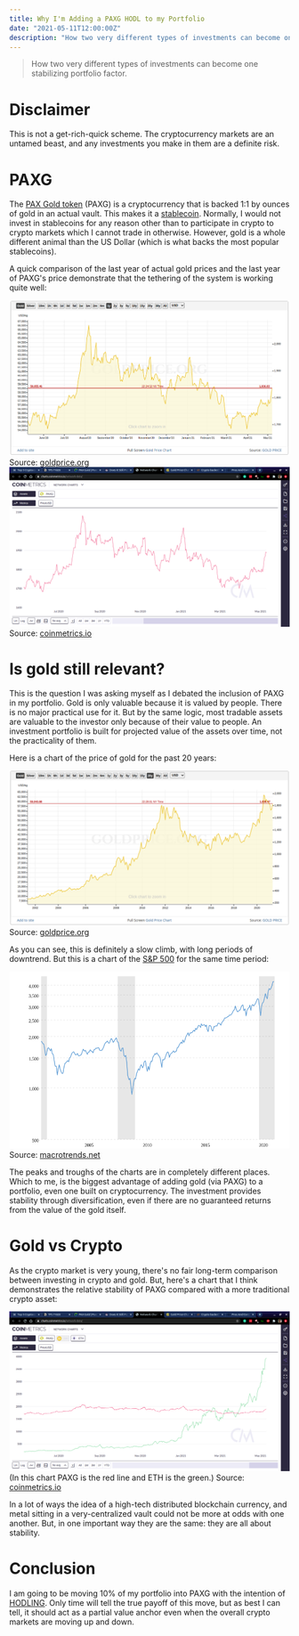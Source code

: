 ```yaml
---
title: Why I'm Adding a PAXG HODL to my Portfolio
date: "2021-05-11T12:00:00Z"
description: "How two very different types of investments can become one stabilizing portfolio factor."
---
```


> How two very different types of investments can become one stabilizing portfolio factor.

# Disclaimer

This is not a get-rich-quick scheme. The cryptocurrency markets are an untamed beast, and any investments you make in them are a definite risk.

# PAXG

The [PAX Gold token](https://www.paxos.com/paxgold/) (PAXG) is a cryptocurrency that is backed 1:1 by ounces of gold in an actual vault. This makes it a [stablecoin](https://en.wikipedia.org/wiki/Stablecoin). Normally, I would not invest in stablecoins for any reason other than to participate in crypto to crypto markets which I cannot trade in otherwise. However, gold is a whole different animal than the US Dollar (which is what backs the most popular stablecoins).

A quick comparison of the last year of actual gold prices and the last year of PAXG's price demonstrate that the tethering of the system is working quite well:

![](GOLD-Chart.png)
Source: [goldprice.org](https://goldprice.org/gold-price-chart.html)
![](PAXG-Chart.png)
Source: [coinmetrics.io](https://charts.coinmetrics.io/network-data/)

# Is gold still relevant?

This is the question I was asking myself as I debated the inclusion of PAXG in my portfolio. Gold is only valuable because it is valued by people. There is no major practical use for it. But by the same logic, most tradable assets are valuable to the investor only because of their value to people. An investment portfolio is built for projected value of the assets over time, not the practicality of them.

Here is a chart of the price of gold for the past 20 years:

![](GOLD-Chart-20y.png)
Source: [goldprice.org](https://goldprice.org/gold-price-chart.html)

As you can see, this is definitely a slow climb, with long periods of downtrend. But this is a chart of the [S&P 500](https://en.wikipedia.org/wiki/S%26P_500) for the same time period:

![](SP-500-20-year.png)
Source: [macrotrends.net](https://www.macrotrends.net/2324/sp-500-historical-chart-data)

The peaks and troughs of the charts are in completely different places. Which to me, is the biggest advantage of adding gold (via PAXG) to a portfolio, even one built on cryptocurrency. The investment provides stability through diversification, even if there are no guaranteed returns from the value of the gold itself.

# Gold vs Crypto

As the crypto market is very young, there's no fair long-term comparison between investing in crypto and gold. But, here's a chart that I think demonstrates the relative stability of PAXG compared with a more traditional crypto asset:

![](PAXG-vs-ETH.png)
(In this chart PAXG is the red line and ETH is the green.)
Source: [coinmetrics.io](https://charts.coinmetrics.io/network-data/)

In a lot of ways the idea of a high-tech distributed blockchain currency, and metal sitting in a very-centralized vault could not be more at odds with one another. But, in one important way they are the same: they are all about stability.

# Conclusion

I am going to be moving 10% of my portfolio into PAXG with the intention of [HODLING](https://www.investopedia.com/terms/h/hodl.asp). Only time will tell the true payoff of this move, but as best I can tell, it should act as a partial value anchor even when the overall crypto markets are moving up and down.